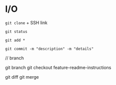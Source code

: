 # I/O

`git clone` + SSH link

`git status`

`git add *`

`git commit -m "description" -m "details"`


// branch

git branch
git checkout feature-readme-instructions

git diff
git merge
